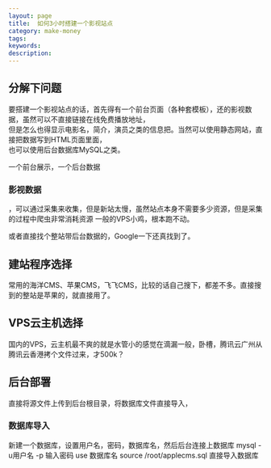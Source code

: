 ```yaml
---
layout: page
title:  如何3小时搭建一个影视站点
category: make-money
tags:
keywords:
description:
---
```


## 分解下问题
要搭建一个影视站点的话，首先得有一个前台页面（各种套模板），还的影视数据，虽然可以不直接链接在线免费播放地址，  
但是怎么也得显示电影名，简介，演员之类的信息把。当然可以使用静态网站，直接把数据写到HTML页面里面，  
也可以使用后台数据库MySQL之类。

一个前台展示，一个后台数据
### 影视数据
，可以通过采集来收集，但是新站太慢，虽然站点本身不需要多少资源，但是采集的过程中爬虫非常消耗资源
一般的VPS小鸡，根本跑不动。

或者直接找个整站带后台数据的，Google一下还真找到了。

## 建站程序选择
常用的海洋CMS、苹果CMS，飞飞CMS，比较的话自己搜下，都差不多。直接搜到的整站是苹果的，就直接用了。  

## VPS云主机选择

国内的VPS，云主机最不爽的就是水管小的感觉在滴漏一般，卧槽，腾讯云广州从腾讯云香港拷个文件过来，才500k？
## 


## 后台部署
直接将源文件上传到后台根目录，将数据库文件直接导入，
### 数据库导入
新建一个数据库，设置用户名，密码，数据库名，然后后台连接上数据库
mysql -u用户名 -p
输入密码
use 数据库名
source /root/applecms.sql
直接导入数据库
